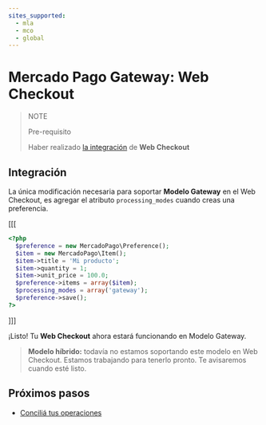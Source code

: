 ```yaml
---
sites_supported:
  - mla
  - mco
  - global
---
```


# Mercado Pago Gateway: Web Checkout

> NOTE
>
> Pre-requisito
>
> Haber realizado [la integración](/guides/payments/web-checkout/introduction.es.md) de **Web Checkout**

## Integración

La única modificación necesaria para soportar **Modelo Gateway** en el Web Checkout, es agregar el atributo `processing_modes` cuando creas una preferencia.

[[[
```php
<?php  
  $preference = new MercadoPago\Preference();
  $item = new MercadoPago\Item();
  $item->title = 'Mi producto';
  $item->quantity = 1;
  $item->unit_price = 100.0;
  $preference->items = array($item);
  $processing_modes = array('gateway');
  $preference->save();
?>
```
]]]

¡Listo! Tu **Web Checkout** ahora estará funcionando en Modelo Gateway.

> **Modelo híbrido:** todavía no estamos soportando este modelo en Web Checkout. Estamos trabajando para tenerlo pronto. Te avisaremos cuando esté listo.

## Próximos pasos

* [Conciliá tus operaciones](/guides/gateway/reconciliation.es.md)